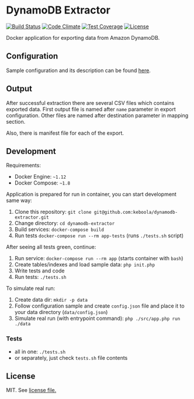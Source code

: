 # DynamoDB Extractor

[![Build Status](https://travis-ci.org/keboola/dynamodb-extractor.svg?branch=master)](https://travis-ci.org/keboola/dynamodb-extractor)
[![Code Climate](https://codeclimate.com/github/keboola/dynamodb-extractor/badges/gpa.svg)](https://codeclimate.com/github/keboola/dynamodb-extractor)
[![Test Coverage](https://codeclimate.com/github/keboola/dynamodb-extractor/badges/coverage.svg)](https://codeclimate.com/github/keboola/dynamodb-extractor/coverage)
[![License](https://img.shields.io/badge/license-MIT-blue.svg)](https://github.com/keboola/dynamodb-extractor/blob/master/LICENSE.md)

Docker application for exporting data from Amazon DynamoDB.

## Configuration

Sample configuration and its description can be found [here](/CONFIG.md).

## Output

After successful extraction there are several CSV files which contains exported data. First output
file is named after `name` parameter in export configuration. Other files are named after destination
parameter in mapping section.

Also, there is manifest file for each of the export.

## Development

Requirements:

- Docker Engine: `~1.12`
- Docker Compose: `~1.8`

Application is prepared for run in container, you can start development same way:

1. Clone this repository: `git clone git@github.com:keboola/dynamodb-extractor.git`
2. Change directory: `cd dynamodb-extractor`
3. Build services: `docker-compose build`
4. Run tests `docker-compose run --rm app-tests` (runs `./tests.sh` script)

After seeing all tests green, continue:

1. Run service: `docker-compose run --rm app` (starts container with `bash`)
2. Create tables/indexes and load sample data: `php init.php`
3. Write tests and code
4. Run tests: `./tests.sh`

To simulate real run:

1. Create data dir: `mkdir -p data`
2. Follow configuration sample and create `config.json` file and place it to your data directory (`data/config.json`)
3. Simulate real run (with entrypoint command): `php ./src/app.php run ./data`

### Tests

- all in one: `./tests.sh`
- or separately, just check `tests.sh` file contents

## License

MIT. See [license file.](/license.md)
